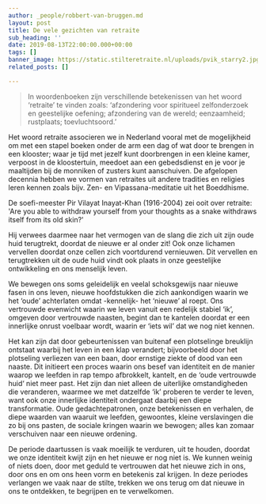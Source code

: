 ```yaml
---
author: _people/robbert-van-bruggen.md
layout: post
title: De vele gezichten van retraite
sub_heading: ''
date: 2019-08-13T22:00:00.000+00:00
tags: []
banner_image: https://static.stilteretraite.nl/uploads/pvik_starry2.jpg
related_posts: []

---
```

> In woordenboeken zijn verschillende betekenissen van het woord ‘retraite’ te vinden zoals: ‘afzondering voor spiritueel zelfonderzoek en geestelijke oefening; afzondering van de wereld; eenzaamheid; rustplaats; toevluchtsoord.’

  
Het woord retraite associeren we in Nederland vooral met de mogelijkheid om met een stapel boeken onder de arm een dag of wat door te brengen in een klooster; waar je tijd met jezelf kunt doorbrengen in een kleine kamer, verpoost in de kloostertuin, meedoet aan een gebedsdienst en je voor je maaltijden bij de monniken of zusters kunt aanschuiven. De afgelopen decennia hebben we vormen van retraites uit andere tradities en religies leren kennen zoals bijv. Zen- en Vipassana-meditatie uit het Boeddhisme.

De soefi-meester Pir Vilayat Inayat-Khan (1916-2004) zei ooit over retraite: 'Are you able to withdraw yourself from your thoughts as a snake withdraws itself from its old skin?'

Hij verwees daarmee naar het vermogen van de slang die zich uit zijn oude huid terugtrekt, doordat de nieuwe er al onder zit! Ook onze lichamen vervellen doordat onze cellen zich voortdurend vernieuwen. Dit vervellen en terugtrekken uit de oude huid vindt ook plaats in onze geestelijke ontwikkeling en ons menselijk leven.

We bewegen ons soms geleidelijk en veelal schoksgewijs naar nieuwe fasen in ons leven, nieuwe hoofdstukken die zich aankondigen waarin we het ‘oude’ achterlaten omdat -kennelijk- het ‘nieuwe’ al roept. Ons vertrouwde evenwicht waarin we leven vanuit een redelijk stabiel ‘ik’, omgeven door vertrouwde naasten, begint dan te kantelen doordat er een innerlijke onrust voelbaar wordt, waarin er ‘iets wil’ dat we nog niet kennen.

Het kan zijn dat door gebeurtenissen van buitenaf een plotselinge breuklijn ontstaat waarbij het leven in een klap verandert; bijvoorbeeld door het plotseling verliezen van een baan, door ernstige ziekte of dood van een naaste. Dit initieert een proces waarin ons besef van identiteit en de manier waarop we leefden in rap tempo afbrokkelt, kantelt, en de ‘oude vertrouwde huid‘ niet meer past. Het zijn dan niet alleen de uiterlijke omstandigheden die veranderen, waarmee we met datzelfde ‘ik’ proberen te verder te leven, want ook onze innerlijke identiteit ondergaat daarbij een diepe transformatie. Oude gedachtepatronen, onze betekenissen en verhalen, de diepe waarden van waaruit we leefden, gewoontes, kleine verslavingen die zo bij ons pasten, de sociale kringen waarin we bewogen; alles kan zomaar verschuiven naar een nieuwe ordening.

De periode daartussen is vaak moeilijk te verduren, uit te houden, doordat we onze identiteit kwijt zijn en het nieuwe er nog niet is. We kunnen weinig of niets doen, door met geduld te vertrouwen dat het nieuwe zich in ons, door ons en om ons heen vorm en betekenis zal krijgen. In deze periodes verlangen we vaak naar de stilte, trekken we ons terug om dat nieuwe in ons te ontdekken, te begrijpen en te verwelkomen.
